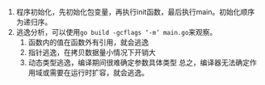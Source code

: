 1. 程序初始化，先初始化包变量，再执行init函数，最后执行main。初始化顺序为递归序。
2. 逃逸分析，可以使用`go build -gcflags ‘-m’ main.go`来观察。
	1. 函数内的值在函数外有引用，就会逃逸
	2. 指针逃逸，在拷贝数据量小情况下开销大
	3. 动态类型逃逸，编译期间很难确定参数具体类型
总之，编译器无法确定作用域或需要在运行时扩容，就会逃逸。